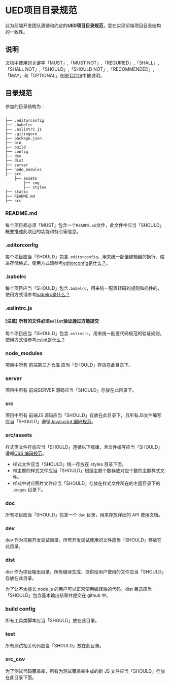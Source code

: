 UED项目目录规范
==========================

此为前端开发团队遵循和约定的**UED项目目录规范**，意在实现前端项目目录结构的一致性。

## 说明
文档中使用的关键字「MUST」,「MUST NOT」,「REQUIRED」,「SHALL」,「SHALL
NOT」,「SHOULD」,「SHOULD NOT」,「RECOMMENDED」,「MAY」和「OPTIONAL」在[RFC2119](http://oss.org.cn/man/develop/rfc/RFC2119.txt)中被说明。

## 目录规范

参加的目录结构为：

```
.
├── .editorconfig
├── .babelrc
├── .eslintrc.js
├── .gitingore
├── package.json
├── bin
├── build
├── config
├── dev
├── dist
├── server
├── node_modules
├── src
    ├── assets
        ├── img
        ├── styles
├── static
├── README.md
├── src
```

### README.md

每个项目都必须「MUST」包含一个`README.md`文件，此文件中应当「SHOULD」概要描述此项目的功能和特点等信息。

### .editorconfig

每个项目应当「SHOULD」包含`.editorconfig`，用来统一配置编辑器的换行、缩进存储格式，使用方式请参考[editorconfig是什么？](https://github.com/fex-team/styleguide/blob/master/editorconfig.md)。

### .babelrc

每个项目应当「SHOULD」包含`.babelrc`，用来统一配置转码的规则和插件的，使用方式请参考[babelrc是什么？](http://www.ruanyifeng.com/blog/2016/01/babel.html)

### .eslintrc.js

#### [注意] 所有的文件必须`eslint`验证通过方能提交

每个项目应当「SHOULD」包含`.eslintrc`，用来统一配置代码规范的验证规则，使用方式请参考[eslint是什么？](http://www.jianshu.com/p/2bcdce1dc8d4)


### node_modules

项目中所有 前端第三方仓库 应当「SHOULD」存放在此目录下。

### server

项目中所有 前端SERVER 源码应当「SHOULD」存放在此目录下。

### src

项目中所有 前端JS 源码应当「SHOULD」存放在此目录下，且所有JS文件编写应当「SHOULD」遵循[Javascript 编码规范](https://github.com/fex-team/styleguide/blob/master/javascript.md)。

### src/assets

样式类文件存放应当「SHOULD」遵循以下规律，且文件编写应当「SHOULD」遵循[CSS 编码规范](https://github.com/fex-team/styleguide/blob/master/css.md)。

* 样式文件应当「SHOULD」统一存放在 styles 目录下面。
* 带主题的样式文件应当「SHOULD」根据主题个数存放对应个数的主题样式文件。
* 样式中对应图片文件应当「SHOULD」存放在样式文件所在的主题目录下的 `images` 目录下。

### doc

所有项目应当「SHOULD」包含一个 `doc` 目录，用来存放详细的 API 使用文档。

### dev

dev 作为项目开发调试目录，所有开发调试使用的文件应当「SHOULD」存放在此目录。

### dist

dist 作为项目输出目录，所有编译生成、提供给用户使用的文件应当「SHOULD」存放在此目录。

为了让不太擅长 node.js 的用户可以正常使用编译后的代码，dist 目录应当「SHOULD」包含基本输出结果并提交在 github 中。

### build config

所有工具类脚本应当「SHOULD」放在此目录。

### test

所有测试相关代码应当「SHOULD」放在此目录。

### src_cov

为了测试代码覆盖率，所有为测试覆盖率生成的新 JS 文件应当「SHOULD」存放在此目录下面。
